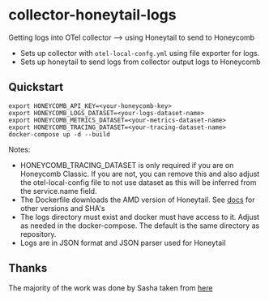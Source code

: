 # collector-honeytail-logs
Getting logs into OTel collector --> using Honeytail to send to Honeycomb

- Sets up collector with `otel-local-confg.yml` using file exporter for logs. 
- Sets up honeytail to send logs from collector output logs to Honeycomb

## Quickstart

```
export HONEYCOMB_API_KEY=<your-honeycomb-key>
export HONEYCOMB_LOGS_DATASET=<your-logs-dataset-name>
export HONEYCOMB_METRICS_DATASET=<your-metrics-dataset-name>
export HONEYCOMB_TRACING_DATASET=<your-tracing-dataset-name>
docker-compose up -d --build
```

Notes: 

- HONEYCOMB_TRACING_DATASET is only required if you are on Honeycomb Classic. If you are not, you can remove this and also adjust the otel-local-config file to not use dataset as this will be inferred from the service.name field.  
- The Dockerfile downloads the AMD version of Honeytail.  See [docs](https://docs.honeycomb.io/getting-data-in/logs/honeytail/#installation) for other versions and SHA's
- The logs directory must exist and docker must have access to it. Adjust as needed in the docker-compose. The default is the same directory as repository.
- Logs are in JSON format and JSON parser used for Honeytail

## Thanks  
The majority of the work was done by Sasha taken from [here](https://github.com/sgsharma/collector-honeytail-logs)